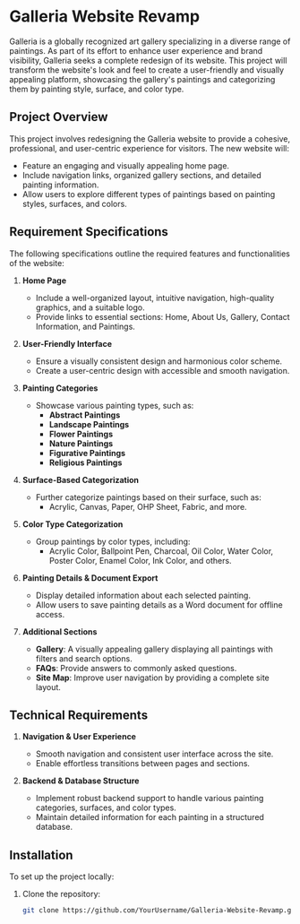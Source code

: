 # Galleria Website Revamp

Galleria is a globally recognized art gallery specializing in a diverse range of paintings. As part of its effort to enhance user experience and brand visibility, Galleria seeks a complete redesign of its website. This project will transform the website's look and feel to create a user-friendly and visually appealing platform, showcasing the gallery's paintings and categorizing them by painting style, surface, and color type.

## Project Overview

This project involves redesigning the Galleria website to provide a cohesive, professional, and user-centric experience for visitors. The new website will:
- Feature an engaging and visually appealing home page.
- Include navigation links, organized gallery sections, and detailed painting information.
- Allow users to explore different types of paintings based on painting styles, surfaces, and colors.

## Requirement Specifications

The following specifications outline the required features and functionalities of the website:

1. **Home Page**  
   - Include a well-organized layout, intuitive navigation, high-quality graphics, and a suitable logo.
   - Provide links to essential sections: Home, About Us, Gallery, Contact Information, and Paintings.

2. **User-Friendly Interface**  
   - Ensure a visually consistent design and harmonious color scheme.
   - Create a user-centric design with accessible and smooth navigation.

3. **Painting Categories**  
   - Showcase various painting types, such as:
     - **Abstract Paintings**
     - **Landscape Paintings**
     - **Flower Paintings**
     - **Nature Paintings**
     - **Figurative Paintings**
     - **Religious Paintings**

4. **Surface-Based Categorization**  
   - Further categorize paintings based on their surface, such as:
     - Acrylic, Canvas, Paper, OHP Sheet, Fabric, and more.

5. **Color Type Categorization**  
   - Group paintings by color types, including:
     - Acrylic Color, Ballpoint Pen, Charcoal, Oil Color, Water Color, Poster Color, Enamel Color, Ink Color, and others.

6. **Painting Details & Document Export**  
   - Display detailed information about each selected painting.
   - Allow users to save painting details as a Word document for offline access.

7. **Additional Sections**  
   - **Gallery**: A visually appealing gallery displaying all paintings with filters and search options.
   - **FAQs**: Provide answers to commonly asked questions.
   - **Site Map**: Improve user navigation by providing a complete site layout.

## Technical Requirements

1. **Navigation & User Experience**  
   - Smooth navigation and consistent user interface across the site.
   - Enable effortless transitions between pages and sections.

2. **Backend & Database Structure**  
   - Implement robust backend support to handle various painting categories, surfaces, and color types.
   - Maintain detailed information for each painting in a structured database.

## Installation

To set up the project locally:

1. Clone the repository:
   ```bash
   git clone https://github.com/YourUsername/Galleria-Website-Revamp.git

